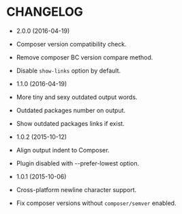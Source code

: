 # CHANGELOG

* 2.0.0 (2016-04-19)

 * Composer version compatibility check.
 * Remove composer BC version compare method.
 * Disable `show-links` option by default.

* 1.1.0 (2016-04-19)

 * More tiny and sexy outdated output words.
 * Outdated packages number on output.
 * Show outdated packages links if exist.

* 1.0.2 (2015-10-12)

 * Align output indent to Composer.
 * Plugin disabled with --prefer-lowest option.

* 1.0.1 (2015-10-06)

 * Cross-platform newline character support.
 * Fix composer versions without `composer/semver` enabled.
